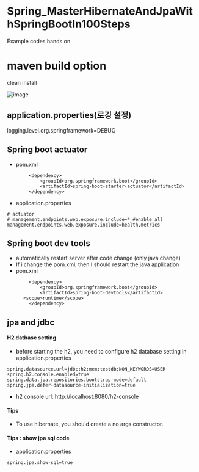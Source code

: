 # Spring_MasterHibernateAndJpaWithSpringBootIn100Steps
Example codes hands on


# maven build option
clean install

![image](https://user-images.githubusercontent.com/22423285/170939372-95f0424b-a146-4927-ad9a-7d264c0851f3.png)


## application.properties(로깅 설정)
logging.level.org.springframework=DEBUG

## Spring boot actuator
 - pom.xml
```
		<dependency>
			<groupId>org.springframework.boot</groupId>
			<artifactId>spring-boot-starter-actuator</artifactId>
		</dependency>

```
 - application.properties
```
# actuator
# management.endpoints.web.exposure.include=* #enable all
management.endpoints.web.exposure.include=health,metrics
```

## Spring boot dev tools
 - automatically restart server after code change (only java change)
 - If i change the pom.xml, then I should restart the java application
 - pom.xml
```
		<dependency>
			<groupId>org.springframework.boot</groupId>
			<artifactId>spring-boot-devtools</artifactId>
      <scope>runtime</scope>
		</dependency>

```


## jpa and jdbc

#### H2 datbase setting
 - before starting the h2, you need to configure h2 database setting in application.properties
```
spring.datasource.url=jdbc:h2:mem:testdb;NON_KEYWORDS=USER
spring.h2.console.enabled=true
spring.data.jpa.repositories.bootstrap-mode=default
spring.jpa.defer-datasource-initialization=true
```
 - h2 console url: http://localhost:8080/h2-console


#### Tips
 - To use hibernate, you should create a no args constructor.

#### Tips : show jpa sql code
 - application.properties
```
spring.jpa.show-sql=true
```
